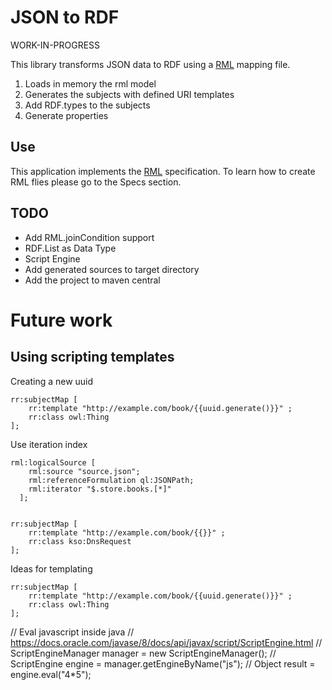 # JSON to RDF

WORK-IN-PROGRESS

This library transforms JSON data to RDF using a [RML](http://rml.io) mapping file. 

1. Loads in memory the rml model
2. Generates the subjects with defined URI templates
3. Add RDF.types to the subjects
4. Generate properties


## Use

This application implements the [RML](http://rml.io) specification. To learn how to create RML flies please go to the Specs section.



## TODO


* Add RML.joinCondition support
* RDF.List as Data Type
* Script Engine
* Add generated sources to target directory
* Add the project to maven central
    
# Future work
## Using scripting templates


Creating a new uuid

    rr:subjectMap [
        rr:template "http://example.com/book/{{uuid.generate()}}" ;
        rr:class owl:Thing
    ];
    

Use iteration index


    rml:logicalSource [
        rml:source "source.json";
        rml:referenceFormulation ql:JSONPath;
        rml:iterator "$.store.books.[*]"
      ];
      
   
    rr:subjectMap [
        rr:template "http://example.com/book/{{}}" ;
        rr:class kso:DnsRequest
    ];



Ideas for templating


    rr:subjectMap [
        rr:template "http://example.com/book/{{uuid.generate()}}" ;
        rr:class owl:Thing
    ];
    
    
//    Eval javascript inside java
//    https://docs.oracle.com/javase/8/docs/api/javax/script/ScriptEngine.html
//    ScriptEngineManager manager = new ScriptEngineManager();
//    ScriptEngine engine = manager.getEngineByName("js");
//    Object result = engine.eval("4*5");

